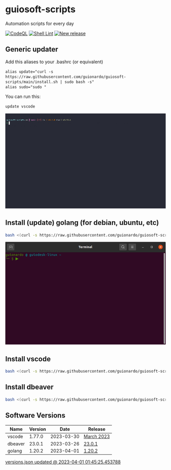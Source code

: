 # guiosoft-scripts

Automation scripts for every day

[![CodeQL](https://github.com/guionardo/guiosoft-scripts/actions/workflows/codeql-analysis.yml/badge.svg)](https://github.com/guionardo/guiosoft-scripts/actions/workflows/codeql-analysis.yml)
[![Shell Lint](https://github.com/guionardo/guiosoft-scripts/actions/workflows/shell.yml/badge.svg)](https://github.com/guionardo/guiosoft-scripts/actions/workflows/shell.yml)
[![New release](https://github.com/guionardo/guiosoft-scripts/actions/workflows/new_release.yml/badge.svg)](https://github.com/guionardo/guiosoft-scripts/actions/workflows/new_release.yml)

## Generic updater

Add this aliases to your .bashrc (or equivalent)

```
alias update="curl -s https://raw.githubusercontent.com/guionardo/guiosoft-scripts/main/install.sh | sudo bash -s"
alias sudo="sudo "
```

You can run this:

```bash
update vscode
```

![vscode](docs/vscode.gif)


## Install (update) golang (for debian, ubuntu, etc)

```bash
bash <(curl -s https://raw.githubusercontent.com/guionardo/guiosoft-scripts/main/install_golang.sh)
```

![install-golang](docs/install_golang.gif)

## Install vscode

```bash
bash <(curl -s https://raw.githubusercontent.com/guionardo/guiosoft-scripts/main/install_vscode.sh)
```

## Install dbeaver

```bash
bash <(curl -s https://raw.githubusercontent.com/guionardo/guiosoft-scripts/main/install_dbeaver.sh)
```

## Software Versions

| Name | Version | Date | Release |
|------|---------|------|---------|
| vscode | 1.77.0 | 2023-03-30 | [March 2023](https://code.visualstudio.com/sha/download?build=stable&os=linux-deb-x64) |
| dbeaver | 23.0.1 | 2023-03-26 | [23.0.1](https://dbeaver.io/files/dbeaver-ce_latest_amd64.deb) |
| golang | 1.20.2 | 2023-04-01 | [1.20.2](https://golang.org/dl/go1.20.2.linux-amd64.tar.gz) |

[versions.json updated @ 2023-04-01 01:45:25.453788](versions.json)
